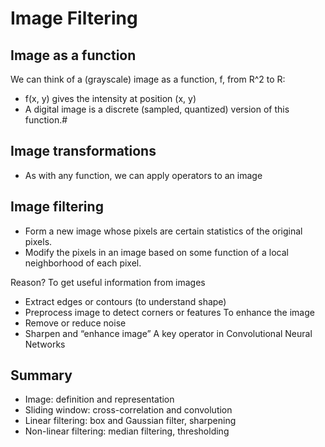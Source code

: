 # Image Filtering

## Image as a function
We can think of a (grayscale) image as a function, f, from R^2 to R:
- f(x, y) gives the intensity at position (x, y)
- A digital image is a discrete (sampled, quantized) version of this function.#

## Image transformations
- As with any function, we can apply operators to an image

## Image filtering
- Form a new image whose pixels are certain statistics of the original pixels.
- Modify the pixels in an image based on some function of a local neighborhood of
each pixel.

Reason?
To get useful information from images
- Extract edges or contours (to understand shape)
- Preprocess image to detect corners or features
To enhance the image
- Remove or reduce noise
- Sharpen and “enhance image”
A key operator in Convolutional Neural Networks

## Summary
- Image: definition and representation
- Sliding window: cross-correlation and convolution
- Linear filtering: box and Gaussian filter, sharpening
- Non-linear filtering: median filtering, thresholding